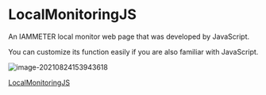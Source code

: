 



# LocalMonitoringJS

An IAMMETER local monitor web page that was developed by JavaScript. 

You can customize its function easily if you are also familiar with JavaScript.

![image-20210824153943618](https://leweidoc.oss-cn-hangzhou.aliyuncs.com/lewei50/img/iammeter/tmpliu/tmpimage-20210824153943618.png)

[LocalMonitoringJS](https://github.com/lewei50/iammeter/tree/master/LocalMonitoringJS)

